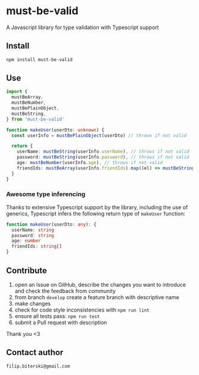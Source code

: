 # must-be-valid

A Javascript library for type validation with Typescript support

## Install

```sh
npm install must-be-valid
```

## Use

```ts
import {
  mustBeArray,
  mustBeNumber,
  mustBePlainObject,
  mustBeString,
} from 'must-be-valid'

function makeUser(userDto: unknown) {
  const userInfo = mustBePlainObject(userDto) // throws if not valid

  return {
    userName: mustBeString(userInfo.userName), // throws if not valid
    password: mustBeString(userInfo.password), // throws if not valid
    age: mustBeNumber(userInfo.age), // throws if not valid
    friendIds: mustBeArray(userInfo.friendIds).map((el) => mustBeString(el)), // throws if not valid
  }
}
```

### Awesome type inferencing

Thanks to extensive Typescript support by the library, including the use of generics, Typescript infers the following return type of `makeUser` function:

```ts
function makeUser(userDto: any): {
  userName: string
  password: string
  age: number
  friendIds: string[]
}
```

## Contribute

1. open an Issue on GitHub, describe the changes you want to introduce and check the feedback from community
1. from branch `develop` create a feature branch with descriptive name
2. make changes
3. check for code style inconsistencies with `npm run lint`
4. ensure all tests pass: `npm run test`
5. submit a Pull request with description

Thank you <3

## Contact author

`filip.biterski@gmail.com`
